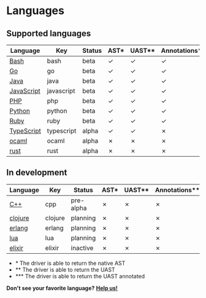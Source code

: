 # Languages

## Supported languages

| Language | Key | Status | AST\* | UAST\*\* | Annotations\*\*\* | Container | Maintainer |
| --- | --- | --- | --- | --- | --- | --- | --- |
| [Bash](https://github.com/bblfsh/bash-driver) | bash | beta | ✓ | ✓ | ✓ | [✓](https://hub.docker.com/r/bblfsh/bash-driver/) | [juanjux](https://github.com/juanjux) |
| [Go](https://github.com/bblfsh/go-driver) | go | beta | ✓ | ✓ | ✓ | [✓](https://hub.docker.com/r/bblfsh/go-driver/) | [dennwc](https://github.com/dennwc) |
| [Java](https://github.com/bblfsh/java-driver) | java | beta | ✓ | ✓ | ✓ | [✓](https://hub.docker.com/r/bblfsh/java-driver/) | [dennwc](https://github.com/dennwc) |
| [JavaScript](https://github.com/bblfsh/javascript-driver) | javascript | beta | ✓ | ✓ | ✓ | [✓](https://hub.docker.com/r/bblfsh/javascript-driver/) | [dennwc](https://github.com/dennwc) |
| [PHP](https://github.com/bblfsh/php-driver) | php | beta | ✓ | ✓ | ✓ | [✓](https://hub.docker.com/r/bblfsh/php-driver/) | [juanjux](https://github.com/juanjux) |
| [Python](https://github.com/bblfsh/python-driver) | python | beta | ✓ | ✓ | ✓ | [✓](https://hub.docker.com/r/bblfsh/python-driver/) | [juanjux](https://github.com/juanjux) |
| [Ruby](https://github.com/bblfsh/ruby-driver) | ruby | beta | ✓ | ✓ | ✓ | [✓](https://hub.docker.com/r/bblfsh/ruby-driver/) | [juanjux](https://github.com/juanjux) |
| [TypeScript](https://github.com/bblfsh/typescript-driver) | typescript | alpha | ✓ | ✓ | ✗ | [✓](https://hub.docker.com/r/bblfsh/typescript-driver/) | [dennwc](https://github.com/dennwc) |
| [ocaml](https://github.com/bblfsh/ocaml-driver) | ocaml | alpha | ✗ | ✗ | ✗ | ✗ | - |
| [rust](https://github.com/bblfsh/rust-driver) | rust | alpha | ✗ | ✗ | ✗ | [✓](https://hub.docker.com/r/bblfsh/rust-driver/) | - |

## In development

| Language | Key | Status | AST\* | UAST\*\* | Annotations\*\*\* | Container | Maintainer |
| --- | --- | --- | --- | --- | --- | --- | --- |
| [C++](https://github.com/bblfsh/cpp-driver) | cpp | pre-alpha | ✗ | ✗ | ✗ | ✗ | - |
| [clojure](https://github.com/bblfsh/clojure-driver) | clojure | planning | ✗ | ✗ | ✗ | ✗ | - |
| [erlang](https://github.com/bblfsh/erlang-driver) | erlang | planning | ✗ | ✗ | ✗ | ✗ | - |
| [lua](https://github.com/bblfsh/lua-driver) | lua | planning | ✗ | ✗ | ✗ | ✗ | - |
| [elixir](https://github.com/bblfsh/elixir-driver) | elixir | inactive | ✗ | ✗ | ✗ | ✗ | - |

* \* The driver is able to return the native AST
* \*\* The driver is able to return the UAST
* \*\*\* The driver is able to return the UAST annotated

**Don't see your favorite language?** [**Help us!**](join-the-community.md)

